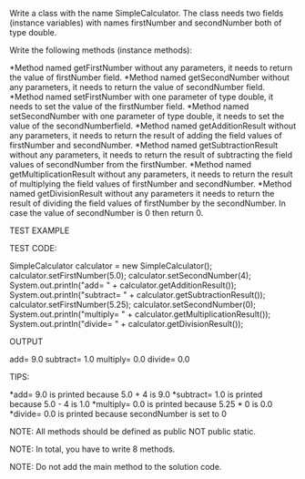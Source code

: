 Write a class with the name SimpleCalculator. The class needs two fields (instance variables) with names firstNumber and secondNumber both of type double.

Write the following methods (instance methods):

*Method named getFirstNumber without any parameters, it needs to return the value of firstNumber field.
*Method named getSecondNumber without any parameters, it needs to return the value of secondNumber field.
*Method named setFirstNumber with one parameter of type double, it needs to set the value of the firstNumber field.
*Method named setSecondNumber with one parameter of type double, it needs to set the value of the secondNumberfield.
*Method named getAdditionResult without any parameters, it needs to return the result of adding the field values of firstNumber and secondNumber.
*Method named getSubtractionResult without any parameters, it needs to return the result of subtracting the field values of secondNumber from the firstNumber.
*Method named getMultiplicationResult without any parameters, it needs to return the result of multiplying the field values of firstNumber and secondNumber.
*Method named getDivisionResult without any parameters it needs to return the result of dividing the field values of firstNumber by the secondNumber. In case the value of secondNumber is 0 then return 0.

TEST EXAMPLE

TEST CODE:

SimpleCalculator calculator = new SimpleCalculator();
calculator.setFirstNumber(5.0);
calculator.setSecondNumber(4);
System.out.println("add= " + calculator.getAdditionResult());
System.out.println("subtract= " + calculator.getSubtractionResult());
calculator.setFirstNumber(5.25);
calculator.setSecondNumber(0);
System.out.println("multiply= " + calculator.getMultiplicationResult());
System.out.println("divide= " + calculator.getDivisionResult());

OUTPUT

add= 9.0
subtract= 1.0
multiply= 0.0
divide= 0.0

TIPS:

*add= 9.0 is printed because 5.0 + 4 is 9.0
*subtract= 1.0 is printed because 5.0 - 4 is 1.0
*multiply= 0.0 is printed because 5.25 * 0 is 0.0
*divide= 0.0 is printed because secondNumber is set to 0


NOTE: All methods should be defined as public NOT public static.

NOTE: In total, you have to write 8 methods.

NOTE: Do not add the main method to the solution code.